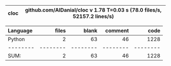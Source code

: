 cloc|github.com/AlDanial/cloc v 1.78  T=0.03 s (78.0 files/s, 52157.2 lines/s)
--- | ---

Language|files|blank|comment|code
:-------|-------:|-------:|-------:|-------:
Python|2|63|46|1228
--------|--------|--------|--------|--------
SUM:|2|63|46|1228
